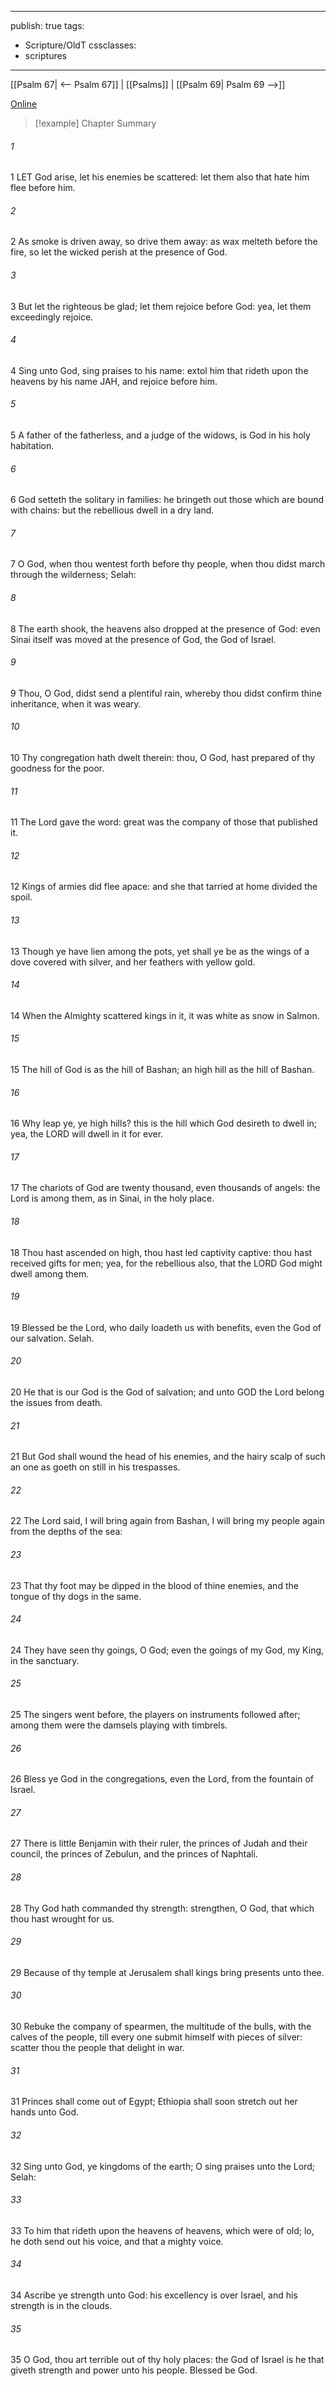 

---
publish: true
tags:
  - Scripture/OldT
cssclasses:
  - scriptures
---
[[Psalm 67| <-- Psalm 67]] | [[Psalms]] | [[Psalm 69| Psalm 69 -->]]

[Online](https://churchofjesuschrist.org/study/scriptures/ot/ps/68?lang=eng)

>[!example] Chapter Summary
>
###### 1
1 LET God arise, let his enemies be scattered: let them also that hate him flee before him.
###### 2
2 As smoke is driven away, so drive them away: as wax melteth before the fire, so let the wicked perish at the presence of God.
###### 3
3 But let the righteous be glad; let them rejoice before God: yea, let them exceedingly rejoice.
###### 4
4 Sing unto God, sing praises to his name: extol him that rideth upon the heavens by his name JAH, and rejoice before him.
###### 5
5 A father of the fatherless, and a judge of the widows, is God in his holy habitation.
###### 6
6 God setteth the solitary in families: he bringeth out those which are bound with chains: but the rebellious dwell in a dry land.
###### 7
7 O God, when thou wentest forth before thy people, when thou didst march through the wilderness; Selah:
###### 8
8 The earth shook, the heavens also dropped at the presence of God: even Sinai itself was moved at the presence of God, the God of Israel.
###### 9
9 Thou, O God, didst send a plentiful rain, whereby thou didst confirm thine inheritance, when it was weary.
###### 10
10 Thy congregation hath dwelt therein: thou, O God, hast prepared of thy goodness for the poor.
###### 11
11 The Lord gave the word: great was the company of those that published it.
###### 12
12 Kings of armies did flee apace: and she that tarried at home divided the spoil.
###### 13
13 Though ye have lien among the pots, yet shall ye be as the wings of a dove covered with silver, and her feathers with yellow gold.
###### 14
14 When the Almighty scattered kings in it, it was white as snow in Salmon.
###### 15
15 The hill of God is as the hill of Bashan; an high hill as the hill of Bashan.
###### 16
16 Why leap ye, ye high hills?  this is the hill which God desireth to dwell in; yea, the LORD will dwell in it for ever.
###### 17
17 The chariots of God are twenty thousand, even thousands of angels: the Lord is among them, as in Sinai, in the holy place.
###### 18
18 Thou hast ascended on high, thou hast led captivity captive: thou hast received gifts for men; yea, for the rebellious also, that the LORD God might dwell among them.
###### 19
19 Blessed be the Lord, who daily loadeth us with benefits, even the God of our salvation.  Selah.
###### 20
20 He that is our God is the God of salvation; and unto GOD the Lord belong the issues from death.
###### 21
21 But God shall wound the head of his enemies, and the hairy scalp of such an one as goeth on still in his trespasses.
###### 22
22 The Lord said, I will bring again from Bashan, I will bring my people again from the depths of the sea:
###### 23
23 That thy foot may be dipped in the blood of thine enemies, and the tongue of thy dogs in the same.
###### 24
24 They have seen thy goings, O God; even the goings of my God, my King, in the sanctuary.
###### 25
25 The singers went before, the players on instruments followed after; among them were the damsels playing with timbrels.
###### 26
26 Bless ye God in the congregations, even the Lord, from the fountain of Israel.
###### 27
27 There is little Benjamin with their ruler, the princes of Judah and their council, the princes of Zebulun, and the princes of Naphtali.
###### 28
28 Thy God hath commanded thy strength: strengthen, O God, that which thou hast wrought for us.
###### 29
29 Because of thy temple at Jerusalem shall kings bring presents unto thee.
###### 30
30 Rebuke the company of spearmen, the multitude of the bulls, with the calves of the people, till every one submit himself with pieces of silver: scatter thou the people that delight in war.
###### 31
31 Princes shall come out of Egypt; Ethiopia shall soon stretch out her hands unto God.
###### 32
32 Sing unto God, ye kingdoms of the earth; O sing praises unto the Lord; Selah:
###### 33
33 To him that rideth upon the heavens of heavens, which were of old; lo, he doth send out his voice, and that a mighty voice.
###### 34
34 Ascribe ye strength unto God: his excellency is over Israel, and his strength is in the clouds.
###### 35
35 O God, thou art terrible out of thy holy places: the God of Israel is he that giveth strength and power unto his people.  Blessed be God.



